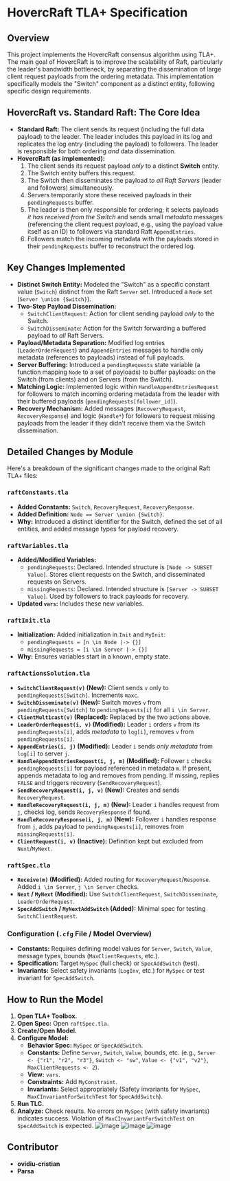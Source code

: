 # HovercRaft TLA+ Specification

## Overview

This project implements the HovercRaft consensus algorithm using TLA+. The main goal of HovercRaft is to improve the scalability of Raft, particularly the leader's bandwidth bottleneck, by separating the dissemination of large client request payloads from the ordering metadata. This implementation specifically models the "Switch" component as a distinct entity, following specific design requirements.

## HovercRaft vs. Standard Raft: The Core Idea

*   **Standard Raft:** The client sends its request (including the full data payload) to the leader. The leader includes this payload in its log and replicates the log entry (including the payload) to followers. The leader is responsible for both ordering *and* data dissemination.
*   **HovercRaft (as implemented):**
    1.  The client sends its request payload *only* to a distinct **Switch** entity.
    2.  The Switch entity buffers this request.
    3.  The Switch then disseminates the payload to *all Raft Servers* (leader and followers) simultaneously.
    4.  Servers temporarily store these received payloads in their `pendingRequests` buffer.
    5.  The leader is then only responsible for ordering; it selects payloads *it has received from the Switch* and sends small *metadata* messages (referencing the client request payload, e.g., using the payload value itself as an ID) to followers via standard Raft `AppendEntries`.
    6.  Followers match the incoming metadata with the payloads stored in their `pendingRequests` buffer to reconstruct the ordered log.

## Key Changes Implemented

*   **Distinct Switch Entity:** Modeled the "Switch" as a specific constant value (`Switch`) distinct from the Raft `Server` set. Introduced a `Node` set (`Server \union {Switch}`).
*   **Two-Step Payload Dissemination:**
    *   `SwitchClientRequest`: Action for client sending payload *only* to the Switch.
    *   `SwitchDisseminate`: Action for the Switch forwarding a buffered payload to *all* Raft Servers.
*   **Payload/Metadata Separation:** Modified log entries (`LeaderOrderRequest`) and `AppendEntries` messages to handle only metadata (references to payloads) instead of full payloads.
*   **Server Buffering:** Introduced a `pendingRequests` state variable (a function mapping `Node` to a set of payloads) to buffer payloads: on the Switch (from clients) and on Servers (from the Switch).
*   **Matching Logic:** Implemented logic within `HandleAppendEntriesRequest` for followers to match incoming ordering metadata from the leader with their buffered payloads (`pendingRequests[follower_id]`).
*   **Recovery Mechanism:** Added messages (`RecoveryRequest`, `RecoveryResponse`) and logic (`Handle*`) for followers to request missing payloads from the leader if they didn't receive them via the Switch dissemination.

## Detailed Changes by Module

Here's a breakdown of the significant changes made to the original Raft TLA+ files:

### `raftConstants.tla`

*   **Added Constants:** `Switch`, `RecoveryRequest`, `RecoveryResponse`.
*   **Added Definition:** `Node == Server \union {Switch}`.
*   **Why:** Introduced a distinct identifier for the Switch, defined the set of all entities, and added message types for payload recovery.

### `raftVariables.tla`

*   **Added/Modified Variables:**
    *   `pendingRequests`: Declared. Intended structure is `[Node -> SUBSET Value]`. Stores client requests on the Switch, and disseminated requests on Servers.
    *   `missingRequests`: Declared. Intended structure is `[Server -> SUBSET Value]`. Used by followers to track payloads for recovery.
*   **Updated `vars`:** Includes these new variables.

### `raftInit.tla`

*   **Initialization:** Added initialization in `Init` and `MyInit`:
    *   `pendingRequests = [n \in Node |-> {}]`
    *   `missingRequests = [i \in Server |-> {}]`
*   **Why:** Ensures variables start in a known, empty state.

### `raftActionsSolution.tla`

*   **`SwitchClientRequest(v)` (New):** Client sends `v` only to `pendingRequests[Switch]`. Increments `maxc`.
*   **`SwitchDisseminate(v)` (New):** Switch moves `v` from `pendingRequests[Switch]` to `pendingRequests[i]` for all `i \in Server`.
*   **`ClientMulticast(v)` (Replaced):** Replaced by the two actions above.
*   **`LeaderOrderRequest(i, v)` (Modified):** Leader `i` orders `v` from its `pendingRequests[i]`, adds *metadata* to `log[i]`, removes `v` from `pendingRequests[i]`.
*   **`AppendEntries(i, j)` (Modified):** Leader `i` sends *only metadata* from `log[i]` to server `j`.
*   **`HandleAppendEntriesRequest(i, j, m)` (Modified):** Follower `i` checks `pendingRequests[i]` for payload referenced in metadata `m`. If present, appends metadata to log and removes from pending. If missing, replies `FALSE` and triggers recovery (`SendRecoveryRequest`).
*   **`SendRecoveryRequest(i, j, v)` (New):** Creates and sends `RecoveryRequest`.
*   **`HandleRecoveryRequest(i, j, m)` (New):** Leader `i` handles request from `j`, checks log, sends `RecoveryResponse` if found.
*   **`HandleRecoveryResponse(i, j, m)` (New):** Follower `i` handles response from `j`, adds payload to `pendingRequests[i]`, removes from `missingRequests[i]`.
*   **`ClientRequest(i, v)` (Inactive):** Definition kept but excluded from `Next`/`MyNext`.

### `raftSpec.tla`

*   **`Receive(m)` (Modified):** Added routing for `RecoveryRequest`/`Response`. Added `i \in Server`, `j \in Server` checks.
*   **`Next` / `MyNext` (Modified):** Use `SwitchClientRequest`, `SwitchDisseminate`, `LeaderOrderRequest`.
*   **`SpecAddSwitch` / `MyNextAddSwitch` (Added):** Minimal spec for testing `SwitchClientRequest`.

### Configuration (`.cfg` File / Model Overview)

*   **Constants:** Requires defining model values for `Server`, `Switch`, `Value`, message types, bounds (`MaxClientRequests`, etc.).
*   **Specification:** Target `MySpec` (full check) or `SpecAddSwitch` (test).
*   **Invariants:** Select safety invariants (`LogInv`, etc.) for `MySpec` or test invariant for `SpecAddSwitch`.

## How to Run the Model

1.  **Open TLA+ Toolbox.**
2.  **Open Spec:** Open `raftSpec.tla`.
3.  **Create/Open Model.**
4.  **Configure Model:**
    *   **Behavior Spec:** `MySpec` or `SpecAddSwitch`.
    *   **Constants:** Define `Server`, `Switch`, `Value`, bounds, etc. (e.g., `Server <- {"r1", "r2", "r3"}`, `Switch <- "sw"`, `Value <- {"v1", "v2"}`, `MaxClientRequests <- 2`).
    *   **View:** `vars`.
    *   **Constraints:** Add `MyConstraint`.
    *   **Invariants:** Select appropriately (Safety invariants for `MySpec`, `MaxCInvariantForSwitchTest` for `SpecAddSwitch`).
5.  **Run TLC.**
6.  **Analyze:** Check results. No errors on `MySpec` (with safety invariants) indicates success. Violation of `MaxCInvariantForSwitchTest` on `SpecAddSwitch` is expected.
![image](https://github.com/user-attachments/assets/e98ac05e-f675-4ecf-9e12-72a617450fb1)
![image](https://github.com/user-attachments/assets/b2a5b0ad-f105-442a-ac1b-ecbbb4e08e3c)
![image](https://github.com/user-attachments/assets/aa4931e0-10a7-431b-859f-ba57af3f565c)

## Contributor
*   **ovidiu-cristian**
*   **Parsa**
